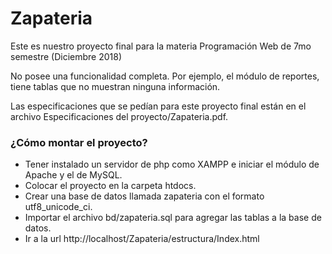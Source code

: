 # Zapateria
Este es nuestro proyecto final para la materia Programación Web de 7mo semestre (Diciembre 2018)

No posee una funcionalidad completa. Por ejemplo, el módulo de reportes, tiene tablas que no muestran ninguna información.

Las especificaciones que se pedían para este proyecto final están en el archivo Especificaciones del proyecto/Zapateria.pdf.

### ¿Cómo montar el proyecto?

- Tener instalado un servidor de php como XAMPP e iniciar el módulo de Apache y el de MySQL.
- Colocar el proyecto en la carpeta htdocs.
- Crear una base de datos llamada zapateria con el formato utf8_unicode_ci.
- Importar el archivo bd/zapateria.sql para agregar las tablas a la base de datos.
- Ir a la url http://localhost/Zapateria/estructura/Index.html
